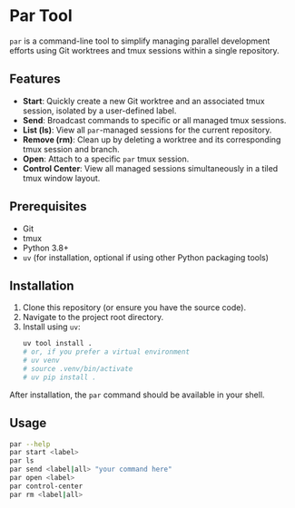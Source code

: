 # Par Tool

`par` is a command-line tool to simplify managing parallel development efforts using Git worktrees and tmux sessions within a single repository.

## Features

- **Start**: Quickly create a new Git worktree and an associated tmux session, isolated by a user-defined label.
- **Send**: Broadcast commands to specific or all managed tmux sessions.
- **List (ls)**: View all `par`-managed sessions for the current repository.
- **Remove (rm)**: Clean up by deleting a worktree and its corresponding tmux session and branch.
- **Open**: Attach to a specific `par` tmux session.
- **Control Center**: View all managed sessions simultaneously in a tiled tmux window layout.

## Prerequisites

- Git
- tmux
- Python 3.8+
- `uv` (for installation, optional if using other Python packaging tools)

## Installation

1.  Clone this repository (or ensure you have the source code).
2.  Navigate to the project root directory.
3.  Install using `uv`:
    ```bash
    uv tool install .
    # or, if you prefer a virtual environment
    # uv venv
    # source .venv/bin/activate
    # uv pip install .
    ```
After installation, the `par` command should be available in your shell.

## Usage

```bash
par --help
par start <label>
par ls
par send <label|all> "your command here"
par open <label>
par control-center
par rm <label|all>